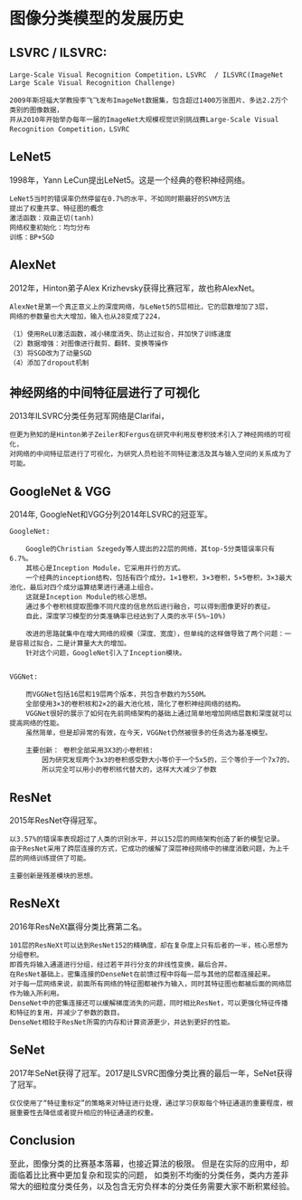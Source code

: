 # 图像分类模型的发展历史
## LSVRC / ILSVRC:
	Large-Scale Visual Recognition Competition，LSVRC  / ILSVRC(ImageNet Large Scale Visual Recognition Challenge)

	2009年斯坦福大学教授李飞飞发布ImageNet数据集，包含超过1400万张图片、多达2.2万个类别的图像数据，
	并从2010年开始举办每年一届的ImageNet大规模视觉识别挑战赛Large-Scale Visual Recognition Competition，LSVRC

## LeNet5
1998年，Yann LeCun提出LeNet5。这是一个经典的卷积神经网络。

	LeNet5当时的错误率仍然停留在0.7%的水平，不如同时期最好的SVM方法
	提出了权重共享、特征图的概念
	激活函数：双曲正切(tanh)
	网络权重初始化：均匀分布
	训练：BP+SGD
	
## AlexNet	
2012年，Hinton弟子Alex Krizhevsky获得比赛冠军，故也称AlexNet。

	AlexNet是第一个真正意义上的深度网络，与LeNet5的5层相比，它的层数增加了3层，
	网络的参数量也大大增加，输入也从28变成了224，
	
	（1）使用ReLU激活函数，减小梯度消失、防止过拟合，并加快了训练速度
	（2）数据增强：对图像进行裁剪、翻转、变换等操作
	（3）将SGD改为了动量SGD
	（4）添加了dropout机制
	
## 神经网络的中间特征层进行了可视化
2013年ILSVRC分类任务冠军网络是Clarifai，

	但更为熟知的是Hinton弟子Zeiler和Fergus在研究中利用反卷积技术引入了神经网络的可视化，
	对网络的中间特征层进行了可视化，为研究人员检验不同特征激活及其与输入空间的关系成为了可能。
	
## GoogleNet & VGG
2014年, GoogleNet和VGG分列2014年LSVRC的冠亚军。

	GoogleNet:

		Google的Christian Szegedy等人提出的22层的网络，其top-5分类错误率只有6.7%。
		其核心是Inception Module，它采用并行的方式。
		一个经典的inception结构，包括有四个成分。1×1卷积，3×3卷积，5×5卷积，3×3最大池化，最后对四个成分运算结果进行通道上组合。
		这就是Inception Module的核心思想。
		通过多个卷积核提取图像不同尺度的信息然后进行融合，可以得到图像更好的表征。
		自此，深度学习模型的分类准确率已经达到了人类的水平(5%~10%)
		
		改进的思路就集中在增大网络的规模（深度、宽度），但单纯的这样做导致了两个问题：一是容易过拟合，二是计算量大大的增加。
		针对这个问题，GoogleNet引入了Inception模块。
		

	VGGNet:

		而VGGNet包括16层和19层两个版本，共包含参数约为550M。
		全部使用3×3的卷积核和2×2的最大池化核，简化了卷积神经网络的结构。
		VGGNet很好的展示了如何在先前网络架构的基础上通过简单地增加网络层数和深度就可以提高网络的性能。
		虽然简单，但是却异常的有效，在今天，VGGNet仍然被很多的任务选为基准模型。
		
		主要创新： 卷积全部采用3X3的小卷积核:
			因为研究发现两个3x3的卷积感受野大小等价于一个5x5的，三个等价于一个7x7的，
			所以完全可以用小的卷积核代替大的，这样大大减少了参数

## ResNet
2015年ResNet夺得冠军。

	以3.57%的错误率表现超过了人类的识别水平，并以152层的网络架构创造了新的模型记录。
	由于ResNet采用了跨层连接的方式，它成功的缓解了深层神经网络中的梯度消散问题，为上千层的网络训练提供了可能。
	
	主要创新是残差模块的思想。

## ResNeXt
2016年ResNeXt赢得分类比赛第二名。

	101层的ResNeXt可以达到ResNet152的精确度，却在复杂度上只有后者的一半，核心思想为分组卷积。
	即首先将输入通道进行分组，经过若干并行分支的非线性变换，最后合并。
	在ResNet基础上，密集连接的DenseNet在前馈过程中将每一层与其他的层都连接起来。
	对于每一层网络来说，前面所有网络的特征图都被作为输入，同时其特征图也都被后面的网络层作为输入所利用。
	DenseNet中的密集连接还可以缓解梯度消失的问题，同时相比ResNet，可以更强化特征传播和特征的复用，并减少了参数的数目。
	DenseNet相较于ResNet所需的内存和计算资源更少，并达到更好的性能。

## SeNet
2017年SeNet获得了冠军。2017是ILSVRC图像分类比赛的最后一年，SeNet获得了冠军。

	仅仅使用了“特征重标定”的策略来对特征进行处理，通过学习获取每个特征通道的重要程度，根据重要性去降低或者提升相应的特征通道的权重。
	
	
## Conclusion	
至此，图像分类的比赛基本落幕，也接近算法的极限。
但是在实际的应用中，却面临着比比赛中更加复杂和现实的问题，
如类别不均衡的分类任务，类内方差非常大的细粒度分类任务，以及包含无穷负样本的分类任务需要大家不断积累经验。
	

